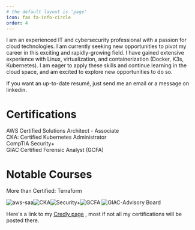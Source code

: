 ```yaml
---
# the default layout is 'page'
icon: fas fa-info-circle
order: 4
---
```


<!-- > Add Markdown syntax content to file `_tabs/about.md`{: .filepath } and it will show up on this page.
{: .prompt-tip } -->

I am an experienced IT and cybersecurity professional with a passion for cloud technologies. I am currently seeking new opportunities to pivot my career in this exciting and rapidly-growing field. I have gained extensive experience with Linux, virtualization, and containerization (Docker, K3s, Kubernetes). I am eager to apply these skills and continue learning in the cloud space, and am excited to explore new opportunities to do so.

If you want an up-to-date resumé, just send me an email or a message on linkedin.

# Certifications
AWS Certified Solutions Architect - Associate\
CKA: Certified Kubernetes Administrator\
CompTIA Security+\
GIAC Certified Forensic Analyst (GCFA)

# Notable Courses
More than Certified: Terraform


![aws-saa](https://images.credly.com/size/110x110/images/0e284c3f-5164-4b21-8660-0d84737941bc/image.png)![CKA](https://images.credly.com/size/110x110/images/8b8ed108-e77d-4396-ac59-2504583b9d54/cka_from_cncfsite__281_29.png)![Security+](https://images.credly.com/size/110x110/images/74790a75-8451-400a-8536-92d792c5184a/CompTIA_Security_2Bce.png)![GCFA](https://images.credly.com/size/110x110/images/061f34d8-aa10-44d6-90d2-99ae0b864214/image.png)
![GIAC-Advisory Board](https://images.credly.com/size/110x110/images/efd77bd2-ab34-4323-b427-47b3e7136029/image.png)

Here's a link to my [Credly page](https://www.credly.com/users/davaun-j-mcclellan/badges) , most if not all my certifications will be posted there.



